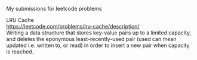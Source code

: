 My submissions for leetcode problems

LRU Cache \
https://leetcode.com/problems/lru-cache/description/ \
Writing a data structure that stores key-value pairs up to a limited capacity, and deletes the eponymous least-recently-used pair (used can mean updated i.e. written to, or read) in order to insert a new pair when capacity is reached.
